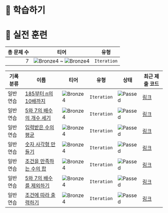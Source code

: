 # 📖 학습하기

# 🥇 실전 훈련
|총 문제 수|티어|유형|
|---:|---|---|
|7|![Bronze4][b4] ~ ![Bronze4][b4]|`Iteration`|

|기록분류|이름|티어|유형|상태|최근 제출 코드|
|---|---|---|---|---|---|
|일반 연습|[185부터 n의 10배까지](https://www.codetree.ai/training-field/search/problems/from-185-to-10-times-n)|![Bronze4][b4]|`Iteration`|![Passed][passed]|[링크](https://github.com/KMSGIT23/codetree-TILs/blob/main/240222/185%EB%B6%80%ED%84%B0%20n%EC%9D%98%2010%EB%B0%B0%EA%B9%8C%EC%A7%80/from-185-to-10-times-n.py)|
|일반 연습|[5와 7의 배수의 개수 세기](https://www.codetree.ai/training-field/search/problems/counting-the-number-of-multiples-of-5-and-7)|![Bronze4][b4]|`Iteration`|![Passed][passed]|[링크](https://github.com/KMSGIT23/codetree-TILs/blob/main/240222/5%EC%99%80%207%EC%9D%98%20%EB%B0%B0%EC%88%98%EC%9D%98%20%EA%B0%9C%EC%88%98%20%EC%84%B8%EA%B8%B0/counting-the-number-of-multiples-of-5-and-7.py)|
|일반 연습|[입력받은 수의 평균](https://www.codetree.ai/training-field/search/problems/average-of-the-inputs)|![Bronze4][b4]|`Iteration`|![Passed][passed]|[링크](https://github.com/KMSGIT23/codetree-TILs/blob/main/240222/%EC%9E%85%EB%A0%A5%EB%B0%9B%EC%9D%80%20%EC%88%98%EC%9D%98%20%ED%8F%89%EA%B7%A0/average-of-the-inputs.py)|
|일반 연습|[숫자 사각형 만들기](https://www.codetree.ai/training-field/search/problems/create-numeric-square)|![Bronze4][b4]|`Iteration`|![Passed][passed]|[링크](https://github.com/KMSGIT23/codetree-TILs/blob/main/240222/%EC%88%AB%EC%9E%90%20%EC%82%AC%EA%B0%81%ED%98%95%20%EB%A7%8C%EB%93%A4%EA%B8%B0/create-numeric-square.py)|
|일반 연습|[조건을 만족하는 수의 합](https://www.codetree.ai/training-field/search/problems/sum-of-numbers-that-meet-the-conditions)|![Bronze4][b4]|`Iteration`|![Passed][passed]|[링크](https://github.com/KMSGIT23/codetree-TILs/blob/main/240222/%EC%A1%B0%EA%B1%B4%EC%9D%84%20%EB%A7%8C%EC%A1%B1%ED%95%98%EB%8A%94%20%EC%88%98%EC%9D%98%20%ED%95%A9/sum-of-numbers-that-meet-the-conditions.py)|
|일반 연습|[5와 7의 배수를 제외하기](https://www.codetree.ai/training-field/search/problems/excluding-multiples-of-5-and-7)|![Bronze4][b4]|`Iteration`|![Passed][passed]|[링크](https://github.com/KMSGIT23/codetree-TILs/blob/main/240222/5%EC%99%80%207%EC%9D%98%20%EB%B0%B0%EC%88%98%EB%A5%BC%20%EC%A0%9C%EC%99%B8%ED%95%98%EA%B8%B0/excluding-multiples-of-5-and-7.py)|
|일반 연습|[조건에 따라 출력하기](https://www.codetree.ai/training-field/search/problems/output-based-on-conditions)|![Bronze4][b4]|`Iteration`|![Passed][passed]|[링크](https://github.com/KMSGIT23/codetree-TILs/blob/main/240222/%EC%A1%B0%EA%B1%B4%EC%97%90%20%EB%94%B0%EB%9D%BC%20%EC%B6%9C%EB%A0%A5%ED%95%98%EA%B8%B0/output-based-on-conditions.py)|










[b5]: https://img.shields.io/badge/Bronze_5-%235D3E31.svg
[b4]: https://img.shields.io/badge/Bronze_4-%235D3E31.svg
[b3]: https://img.shields.io/badge/Bronze_3-%235D3E31.svg
[b2]: https://img.shields.io/badge/Bronze_2-%235D3E31.svg
[b1]: https://img.shields.io/badge/Bronze_1-%235D3E31.svg
[s5]: https://img.shields.io/badge/Silver_5-%23394960.svg
[s4]: https://img.shields.io/badge/Silver_4-%23394960.svg
[s3]: https://img.shields.io/badge/Silver_3-%23394960.svg
[s2]: https://img.shields.io/badge/Silver_2-%23394960.svg
[s1]: https://img.shields.io/badge/Silver_1-%23394960.svg
[g5]: https://img.shields.io/badge/Gold_5-%23FFC433.svg
[g4]: https://img.shields.io/badge/Gold_4-%23FFC433.svg
[g3]: https://img.shields.io/badge/Gold_3-%23FFC433.svg
[g2]: https://img.shields.io/badge/Gold_2-%23FFC433.svg
[g1]: https://img.shields.io/badge/Gold_1-%23FFC433.svg
[p5]: https://img.shields.io/badge/Platinum_5-%2376DDD8.svg
[p4]: https://img.shields.io/badge/Platinum_4-%2376DDD8.svg
[p3]: https://img.shields.io/badge/Platinum_3-%2376DDD8.svg
[p2]: https://img.shields.io/badge/Platinum_2-%2376DDD8.svg
[p1]: https://img.shields.io/badge/Platinum_1-%2376DDD8.svg
[passed]: https://img.shields.io/badge/Passed-%23009D27.svg
[failed]: https://img.shields.io/badge/Failed-%23D24D57.svg
[easy]: https://img.shields.io/badge/쉬움-%235cb85c.svg?for-the-badge
[medium]: https://img.shields.io/badge/보통-%23FFC433.svg?for-the-badge
[hard]: https://img.shields.io/badge/어려움-%23D24D57.svg?for-the-badge